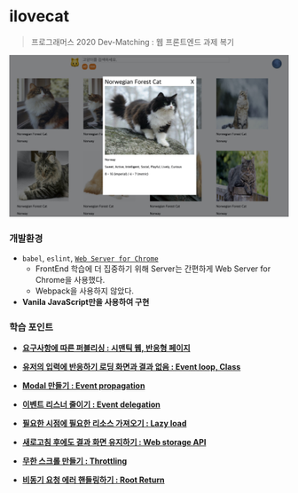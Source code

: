 # ilovecat
>  프로그래머스 2020 Dev-Matching : 웹 프론트엔드 과제 복기

![](./ilovecat.jpg)



### 개발환경

- `babel`, `eslint`, [`Web Server for Chrome`](https://chrome.google.com/webstore/detail/web-server-for-chrome/ofhbbkphhbklhfoeikjpcbhemlocgigb)
  - FrontEnd 학습에 더 집중하기 위해 Server는 간편하게 Web Server for Chrome을 사용했다.
  - Webpack을 사용하지 않았다.
- **Vanila JavaScript만을 사용하여 구현**



### 학습 포인트

- [**요구사항에 따른 퍼블리싱 : 시맨틱 웹, 반응형 페이지**](https://velog.io/@hyeon930/요구사항에-따른-퍼블리싱-시맨틱-웹-반응형-페이지)
- [**유저의 입력에 반응하기 로딩 화면과 결과 없음 : Event loop, Class**](https://velog.io/@hyeon930/유저의-입력에-반응하기-로딩-화면과-결과-없음-Event-loop-Class)
- [**Modal 만들기 : Event propagation**](https://velog.io/@hyeon930/Modal-만들기-Event-propagation)
- [**이벤트 리스너 줄이기 : Event delegation**](https://velog.io/@hyeon930/이벤트-리스너-줄이기-Event-delegation)
- [**필요한 시점에 필요한 리소스 가져오기 : Lazy load**](https://velog.io/@hyeon930/필요한-시점에-필요한-리소스-가져오기-Lazy-loading)

- [**새로고침 후에도 결과 화면 유지하기 : Web storage API**](https://velog.io/@hyeon930/새로고침-후에도-결과-화면-유지하기-Web-Storage-API)
- [**무한 스크롤 만들기 : Throttling**](https://velog.io/@hyeon930/무한-스크롤-만들기-Throttling)
- [**비동기 요청 에러 핸들링하기 : Root Return**](https://velog.io/@hyeon930/비동기-요청-에러-핸들링하기)

